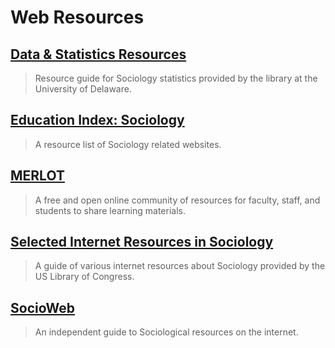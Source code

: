 # Web Resources

## [Data & Statistics Resources](http://guides.lib.udel.edu/content.php?pid=164749&sid=1439560)

> Resource guide for Sociology statistics provided by the library at the University of Delaware.

## [Education Index: Sociology](http://www.educationindex.com/sociology/)

> A resource list of Sociology related websites.

## [MERLOT](http://www.merlot.org/merlot/materials.htm?category=2825&&sort.property=overallRating)

> A free and open online community of resources for faculty, staff, and students to share learning materials.

## [Selected Internet Resources in Sociology](https://www.loc.gov/rr/main/alcove9/sociology.html)

> A guide of various internet resources about Sociology provided by the US Library of Congress.

## [SocioWeb](http://www.socioweb.com/)

> An independent guide to Sociological resources on the internet.



